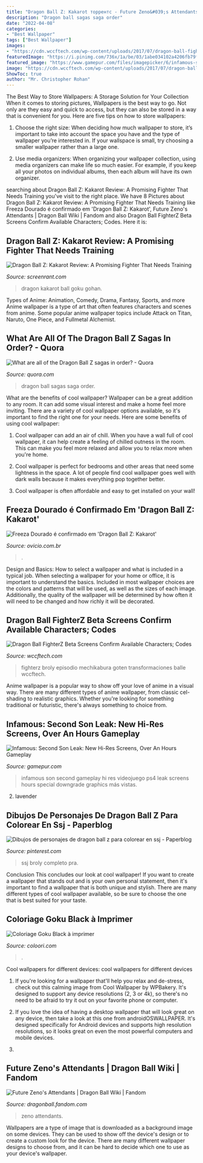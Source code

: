 ```yaml
---
title: "Dragon Ball Z: Kakarot торрентс - Future Zeno&#039;s Attendants"
description: "Dragon ball sagas saga order"
date: "2022-04-08"
categories:
- "Best Wallpaper"
tags: ["Best Wallpaper"]
images:
- "https://cdn.wccftech.com/wp-content/uploads/2017/07/dragon-ball-fighterz-trunks.jpg"
featuredImage: "https://i.pinimg.com/736x/1a/be/03/1abe034102a4206fb79f047e6b7d43f7.jpg"
featured_image: "https://www.gamepur.com/files/imagepicker/6/infamous-second-son-screen-2_1.jpg"
image: "https://cdn.wccftech.com/wp-content/uploads/2017/07/dragon-ball-fighterz-trunks.jpg"
ShowToc: true
author: "Mr. Christopher Rohan"
---
```



The Best Way to Store Wallpapers: A Storage Solution for Your Collection
When it comes to storing pictures, Wallpapers is the best way to go. Not only are they easy and quick to access, but they can also be stored in a way that is convenient for you. Here are five tips on how to store wallpapers:
1) Choose the right size: When deciding how much wallpaper to store, it’s important to take into account the space you have and the type of wallpaper you’re interested in. If your wallspace is small, try choosing a smaller wallpaper rather than a large one.

2) Use media organizers: When organizing your wallpaper collection, using media organizers can make life so much easier. For example, if you keep all your photos on individual albums, then each album will have its own organizer.

	

		
searching about Dragon Ball Z: Kakarot Review: A Promising Fighter That Needs Training you've visit to the right place. We have 8 Pictures about Dragon Ball Z: Kakarot Review: A Promising Fighter That Needs Training like Freeza Dourado é confirmado em &#039;Dragon Ball Z: Kakarot&#039;, Future Zeno&#039;s Attendants | Dragon Ball Wiki | Fandom and also Dragon Ball FighterZ Beta Screens Confirm Available Characters; Codes. Here it is:
		
    
## Dragon Ball Z: Kakarot Review: A Promising Fighter That Needs Training

<img loading=lazy src="https://static1.srcdn.com/wordpress/wp-content/uploads/2020/01/Dragon-Ball-Z-Kakarot-Goku-and-Gohan-Opening.jpg" onerror="this.onerror=null;this.src='https://tse4.mm.bing.net/th?id=OIP.0pgOFIIjG7l1cH9pllQ8GAHaDt&amp;pid=15.1';" alt="Dragon Ball Z: Kakarot Review: A Promising Fighter That Needs Training">

_Source: screenrant.com_

>dragon kakarot ball goku gohan. 

	

Types of Anime: Animation, Comedy, Drama, Fantasy, Sports, and more
Anime wallpaper is a type of art that often features characters and scenes from anime. Some popular anime wallpaper topics include Attack on Titan, Naruto, One Piece, and Fullmetal Alchemist.

    
## What Are All Of The Dragon Ball Z Sagas In Order? - Quora

<img loading=lazy src="https://qph.fs.quoracdn.net/main-qimg-304c77d7533ddcdaa8c445d73dc9a45d-c" onerror="this.onerror=null;this.src='https://tse1.mm.bing.net/th?id=OIP.MEx311M93NqoxEXXPcmkXQAAAA&amp;pid=15.1';" alt="What are all of the Dragon Ball Z sagas in order? - Quora">

_Source: quora.com_

>dragon ball sagas saga order. 

	

What are the benefits of cool wallpaper?
Wallpaper can be a great addition to any room. It can add some visual interest and make a home feel more inviting. There are a variety of cool wallpaper options available, so it's important to find the right one for your needs. Here are some benefits of using cool wallpaper: 
1. Cool wallpaper can add an air of chill. When you have a wall full of cool wallpaper, it can help create a feeling of chilled outness in the room. This can make you feel more relaxed and allow you to relax more when you're home. 

2. Cool wallpaper is perfect for bedrooms and other areas that need some lightness in the space. A lot of people find cool wallpaper goes well with dark walls because it makes everything pop together better. 

3. Cool wallpaper is often affordable and easy to get installed on your wall!

    
## Freeza Dourado é Confirmado Em &#039;Dragon Ball Z: Kakarot&#039;

<img loading=lazy src="https://ovicio.com.br/wp-content/uploads/2020/09/20200917-freeza-golden.jpg" onerror="this.onerror=null;this.src='https://tse2.mm.bing.net/th?id=OIP.b_1nOhRnV_lBfQw0dpssWwHaEK&amp;pid=15.1';" alt="Freeza Dourado é confirmado em &#039;Dragon Ball Z: Kakarot&#039;">

_Source: ovicio.com.br_

>. 

	

Design and Basics: How to select a wallpaper and what is included in a typical job.
When selecting a wallpaper for your home or office, it is important to understand the basics. Included in most wallpaper choices are the colors and patterns that will be used, as well as the sizes of each image. Additionally, the quality of the wallpaper will be determined by how often it will need to be changed and how richly it will be decorated.

    
## Dragon Ball FighterZ Beta Screens Confirm Available Characters; Codes

<img loading=lazy src="https://cdn.wccftech.com/wp-content/uploads/2017/07/dragon-ball-fighterz-trunks.jpg" onerror="this.onerror=null;this.src='https://tse4.mm.bing.net/th?id=OIP.NvL1DIfhGmAsiFH6GkXQLwHaEL&amp;pid=15.1';" alt="Dragon Ball FighterZ Beta Screens Confirm Available Characters; Codes">

_Source: wccftech.com_

>fighterz broly episodio mechikabura goten transformaciones balle wccftech. 

	

Anime wallpaper is a popular way to show off your love of anime in a visual way. There are many different types of anime wallpaper, from classic cel-shading to realistic graphics. Whether you're looking for something traditional or futuristic, there's always something to choice from.

    
## Infamous: Second Son Leak: New Hi-Res Screens, Over An Hours Gameplay

<img loading=lazy src="https://www.gamepur.com/files/imagepicker/6/infamous-second-son-screen-2_1.jpg" onerror="this.onerror=null;this.src='https://tse4.mm.bing.net/th?id=OIP.GXftTgTsVN0UoB2ZdzS72AHaEK&amp;pid=15.1';" alt="Infamous: Second Son Leak: New Hi-Res Screens, Over An Hours Gameplay">

_Source: gamepur.com_

>infamous son second gameplay hi res videojuego ps4 leak screens hours special downgrade graphics más vistas. 

	

2. lavender 

    
## Dibujos De Personajes De Dragon Ball Z Para Colorear En Ssj - Paperblog

<img loading=lazy src="https://i.pinimg.com/736x/1a/be/03/1abe034102a4206fb79f047e6b7d43f7.jpg" onerror="this.onerror=null;this.src='https://tse3.mm.bing.net/th?id=OIP.ds45HfhSa8Tma8ntcjsnigAAAA&amp;pid=15.1';" alt="Dibujos de personajes de dragon ball z para colorear en ssj - Paperblog">

_Source: pinterest.com_

>ssj broly completo pra. 

	

Conclusion
This concludes our look at cool wallpaper! If you want to create a wallpaper that stands out and is your own personal statement, then it's important to find a wallpaper that is both unique and stylish. There are many different types of cool wallpaper available, so be sure to choose the one that is best suited for your taste.

    
## Coloriage Goku Black à Imprimer

<img loading=lazy src="https://www.coloori.com/wp-content/uploads/2018/02/coloriagegokublack-438x576.jpg" onerror="this.onerror=null;this.src='https://tse3.mm.bing.net/th?id=OIP.0PsNIoO11pqTEswdKW-yxgAAAA&amp;pid=15.1';" alt="Coloriage Goku Black à imprimer">

_Source: coloori.com_

>. 

	

Cool wallpapers for different devices:
cool wallpapers for different devices 

1. If you're looking for a wallpaper that'll help you relax and de-stress, check out this calming image from Cool Wallpaper by WPBakery. It's designed to support any device resolutions (2, 3 or 4k), so there's no need to be afraid to try it out on your favorite phone or computer.

2. If you love the idea of having a desktop wallpaper that will look great on any device, then take a look at this one from androidOSWALLPAPER. It's designed specifically for Android devices and supports high resolution resolutions, so it looks great on even the most powerful computers and mobile devices.

3.

    
## Future Zeno&#039;s Attendants | Dragon Ball Wiki | Fandom

<img loading=lazy src="https://vignette.wikia.nocookie.net/dragonball/images/3/39/FutureZenoGuards.png/revision/latest?cb=20170816001153" onerror="this.onerror=null;this.src='https://tse3.mm.bing.net/th?id=OIP.wUxiH_bBbgviqMBw_h1XagHaKl&amp;pid=15.1';" alt="Future Zeno&#039;s Attendants | Dragon Ball Wiki | Fandom">

_Source: dragonball.fandom.com_

>zeno attendants. 

	

Wallpapers are a type of image that is downloaded as a background image on some devices. They can be used to show off the device's design or to create a custom look for the device. There are many different wallpaper designs to choose from, and it can be hard to decide which one to use as your device's wallpaper.

